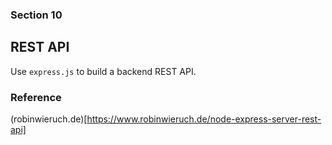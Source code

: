 ### Section 10

## REST API
Use ```express.js``` to build a backend REST API. 



### Reference
(robinwieruch.de)[https://www.robinwieruch.de/node-express-server-rest-api]